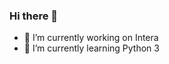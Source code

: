 ### Hi there 👋
- 🔭 I’m currently working on Intera
- 🌱 I’m currently learning Python 3
<!--
**Zelda-L/Zelda-L** is a ✨ _special_ ✨ repository because its `README.md` (this file) appears on your GitHub profile.



- 🔭 I’m currently working on Intera
- 🌱 I’m currently learning Python 3

